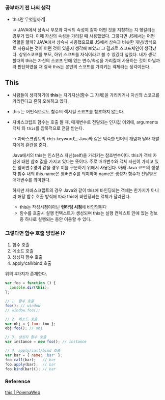 ### 공부하기 전 나의 생각

- this란 무엇일까?🧐

  → JAVA에서 상속시 부모와 자식의 속성이 같아 어떤 것을 지칭하는 지 헷갈리는 경우가 있다. 이때 자신의 속성을 가리킬 때 사용했었다. 그렇다면 JS에서는 어떤 역할을 할까? JAVA에서 상속시 사용했으므로 JS에서 상속과 비슷한 개념/방식으로 사용되는 것이 어떤 것이 있을지 생각해 보았고 그 결과로 스코프체인이 생각났다. 상위스코프를 부모, 하위 스코프를 자식이라고 볼 수 있겠다 싶었다. 내가 생각할때의 this는 자신의 스코프 안에 있는 변수/속성을 가리킬때 사용하는 것이 아닐까라 판단하였을 때 결국 this는 본인의 스코프를 가리키는 객체라는 생각이든다.


## This

- 사람들이 생각하기에 **this**는 자기자신(함수 그 자체)을 가리키거나 자신의 스코프를 가리킨다고 흔히 오해하고 있다.
- this 는 어떤식으로도 함수의 렉시컬 스코프를 참조하지 않는다.
- 자바스크립트 함수는 호출 될 때, 매개변수로 전달되는 인자값 이외에, arguments 객체
  와 `this`를 암묵적으로 전달 받는다.

  →  자바스크립트의 `this` keyword는 Java와 같은 익숙한 언어의 개념과 달라 개발자에게 혼란을 준다.

  Java에서의 this는 인스턴스 자신(self)을 가리키는 참조변수이다. this가 객체 자신에 대한 참조 값을 가지고 있다는 뜻이다. 주로 매개변수와 객체 자신이 가지고 있는 멤버변수명이 같을 경우 이를 구분하기 위해서 사용된다. 아래 Java 코드의 생성자 함수 내의 this.name은 멤버변수를 의미하며 name은 생성자 함수가 전달받은 매개변수를 의미한다.

  하지만 자바스크립트의 경우 Java와 같이 this에 바인딩되는 객체는 한가지가 아니라 해당 함수 호출 방식에 따라 this에 바인딩되는 객체가 달라진다.

    - this는 작성시점이아닌 **런타임 시점**에 바인딩된다
    - 함수를 호출시 실행 컨텍스트가 생성되며 this는 실행 컨텍스트 안에 있는 정보 중 하나로 실행되는 동안 이용할 수 있다.
### 그렇다면 함수 호출 방법은 ⁉️

1. 함수 호출
2. 메소드 호출
3. 생성자 함수 호출
4. apply/call/bind 호출

위의 4가지가 존재한다.

```jsx
var foo = function () {
  console.dir(this);
};

// 1. 함수 호출
foo(); // window
// window.foo();

// 2. 메소드 호출
var obj = { foo: foo };
obj.foo(); // obj

// 3. 생성자 함수 호출
var instance = new foo(); // instance

// 4. apply/call/bind 호출
var bar = { name: 'bar' };
foo.call(bar);   // bar
foo.apply(bar);  // bar
foo.bind(bar)(); // bar
```
### Reference

[this | PoiemaWeb](https://poiemaweb.com/js-this)
